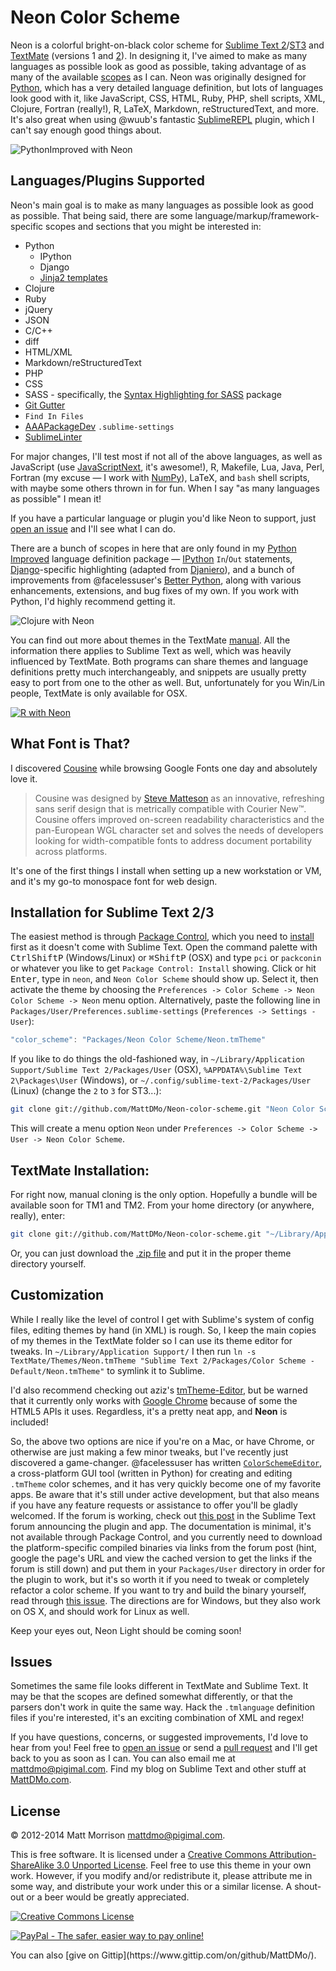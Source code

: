 # Neon Color Scheme

Neon is a colorful bright-on-black color scheme for [Sublime Text 2](http://www.sublimetext.com/2)/[ST3](http://www.sublimetext.com/3) and [TextMate](http://www.macromates.com) (versions 1 and [2](https://github.com/textmate/textmate)). In designing it, I've aimed to make as many languages as possible look as good as possible, taking advantage of as many of the available [scopes](http://docs.sublimetext.info/en/latest/extensibility/syntaxdefs.html#scopes) as I can. Neon was originally designed for [Python](http://www.python.org), which has a very detailed language definition, but lots of languages look good with it, like JavaScript, CSS, HTML, Ruby, PHP, shell scripts, XML, Clojure, Fortran (really!), R, LaTeX, Markdown, reStructuredText, and more. It's also great when using @wuub's fantastic [SublimeREPL](https://github.com/wuub/SublimeREPL) plugin, which I can't say enough good things about. 

![PythonImproved with Neon](http://pigimal.com/img/github/python.png)

## Languages/Plugins Supported

Neon's main goal is to make as many languages as possible look as good as possible. That being said, there are some language/markup/framework-specific scopes and sections that you might be interested in:

* Python
    * IPython
    * Django
    * [Jinja2 templates](https://github.com/mitsuhiko/jinja2-tmbundle)
* Clojure
* Ruby
* jQuery
* JSON
* C/C++
* diff
* HTML/XML
* Markdown/reStructuredText
* PHP
* CSS
* SASS - specifically, the [Syntax Highlighting for SASS](https://sublime.wbond.net/packages/Syntax%20Highlighting%20for%20Sass) package
* [Git Gutter](https://sublime.wbond.net/packages/GitGutter)
* `Find In Files`
* [AAAPackageDev](https://sublime.wbond.net/packages/AAAPackageDev) `.sublime-settings`
* [SublimeLinter](https://sublime.wbond.net/packages/SublimeLinter)

For major changes, I'll test most if not all of the above languages, as well as JavaScript (use [JavaScriptNext](https://sublime.wbond.net/packages/JavaScriptNext%20-%20ES6%20Syntax), it's awesome!), R, Makefile, Lua, Java, Perl, Fortran (my excuse &mdash; I work with [NumPy](http://www.numpy.org)), LaTeX, and `bash` shell scripts, with maybe some others thrown in for fun. When I say "as many languages as possible" I mean it!

If you have a particular language or plugin you'd like Neon to support, just [open an issue](https://github.com/MattDMo/Neon-color-scheme/issues/new) and I'll see what I can do.

There are a bunch of scopes in here that are only found in my [Python Improved](https://sublime.wbond.net/packages/Python%20Improved) language definition package &mdash; [IPython](http://www.ipython.org) `In`/`Out` statements, [Django](http://djangoproject.org)-specific highlighting (adapted from [Djaniero](https://github.com/squ1b3r/Djaneiro)), and a bunch of improvements from @facelessuser's [Better Python](https://github.com/facelessuser/sublime-languages/tree/master/Better%20Python), along with various enhancements, extensions, and bug fixes of my own. If you work with Python, I'd highly recommend getting it.

![Clojure with Neon](http://pigimal.com/img/github/clojure.png)

You can find out more about themes in the TextMate [manual](http://manual.macromates.com/en/themes). All the information there applies to Sublime Text as well, which was heavily influenced by TextMate. Both programs can share themes and language definitions pretty much interchangeably, and snippets are usually pretty easy to port from one to the other as well. But, unfortunately for you Win/Lin people, TextMate is only available for OSX.

[![R with Neon](http://pigimal.com/img/github/R.png)](https://github.com/randy3k/Enhanced-R)

## What Font is That?
I discovered [Cousine](http://www.google.com/fonts/specimen/Cousine) while browsing Google Fonts one day and absolutely love it. 

> Cousine was designed by [Steve Matteson](https://profiles.google.com/107777320916704234605/about) as an innovative, refreshing sans serif design that is metrically compatible with Courier New™. Cousine offers improved on-screen readability characteristics and the pan-European WGL character set and solves the needs of developers looking for width-compatible fonts to address document portability across platforms.

It's one of the first things I install when setting up a new workstation or VM, and it's my go-to monospace font for web design.

## Installation for Sublime Text 2/3
The easiest method is through [Package Control](https://sublime.wbond.net/), which you need to [install](https://sublime.wbond.net/installation) first as it doesn't come with Sublime Text. Open the command palette with <kbd>Ctrl</kbd><kbd>Shift</kbd><kbd>P</kbd> (Windows/Linux) or <kbd>⌘</kbd><kbd>Shift</kbd><kbd>P</kbd> (OSX) and type `pci` or `packconin` or whatever you like to get `Package Control: Install` showing. Click or hit <kbd>Enter</kbd>, type in `neon`, and `Neon Color Scheme` should show up. Select it, then activate the theme by choosing the `Preferences -> Color Scheme -> Neon Color Scheme -> Neon` menu option. Alternatively, paste the following line in `Packages/User/Preferences.sublime-settings` (`Preferences -> Settings - User`):

```js
"color_scheme": "Packages/Neon Color Scheme/Neon.tmTheme"
```

If you like to do things the old-fashioned way, in `~/Library/Application Support/Sublime Text 2/Packages/User` (OSX), `%APPDATA%\Sublime Text 2\Packages\User` (Windows), or `~/.config/sublime-text-2/Packages/User` (Linux) (change the `2` to `3` for ST3...):

```bash
git clone git://github.com/MattDMo/Neon-color-scheme.git "Neon Color Scheme"
```

This will create a menu option `Neon` under `Preferences -> Color Scheme -> User -> Neon Color Scheme`.


## TextMate Installation:
For right now, manual cloning is the only option. Hopefully a bundle will be available soon for TM1 and TM2. From your home directory (or anywhere, really), enter:

```bash    
git clone git://github.com/MattDMo/Neon-color-scheme.git "~/Library/Application Support/TextMate/Themes"
```

Or, you can just download the [.zip file](https://github.com/MattDMo/Neon-color-scheme/archive/master.zip) and put it in the proper theme directory yourself.


## Customization

While I really like the level of control I get with Sublime's system of config files, editing themes by hand (in XML) is rough. So, I keep the main copies of my themes in the TextMate folder so I can use its theme editor for tweaks. In `~/Library/Application Support/` I then run `ln -s TextMate/Themes/Neon.tmTheme "Sublime Text 2/Packages/Color Scheme - Default/Neon.tmTheme"` to symlink it to Sublime.

I'd also recommend checking out aziz's [tmTheme-Editor](http://tmtheme-editor.herokuapp.com/#/Neon), but be warned that it currently only works with [Google Chrome](https://www.google.com/chrome/) because of some the HTML5 APIs it uses. Regardless, it's a pretty neat app, and **Neon** is included!

So, the above two options are nice if you're on a Mac, or have Chrome, or otherwise are just making a few minor tweaks, but I've recently just discovered a game-changer. @facelessuser has written [`ColorSchemeEditor`](https://github.com/facelessuser/ColorSchemeEditor), a cross-platform GUI tool (written in Python) for creating and editing `.tmTheme` color schemes, and it has very quickly become one of my favorite apps. Be aware that it's still under active development, but that also means if you have any feature requests or assistance to offer you'll be gladly welcomed. If the forum is working, check out [this post](www.sublimetext.com/forum/viewtopic.php?f=5&t=11819) in the Sublime Text forum announcing the plugin and app. The documentation is minimal, it's not available through Package Control, and you currently need to download the platform-specific compiled binaries via links from the forum post (hint, google the page's URL and view the cached version to get the links if the forum is still down) and put them in your `Packages/User` directory in order for the plugin to work, but it's so worth it if you need to tweak or completely refactor a color scheme. If you want to try and build the binary yourself, read through [this issue](https://github.com/facelessuser/ColorSchemeEditor/issues/11). The directions are for Windows, but they also work on OS X, and should work for Linux as well.

Keep your eyes out, Neon Light should be coming soon!


## Issues
Sometimes the same file looks different in TextMate and Sublime Text. It may be that the scopes are defined somewhat differently, or that the parsers don't work in quite the same way. Hack the `.tmlanguage` definition files if you're interested, it's an exciting combination of XML and regex!

If you have questions, concerns, or suggested improvements, I'd love to hear from you! Feel free to [open an issue](https://github.com/MattDMo/Neon-sublime-theme/issues/new) or send a [pull request](https://github.com/MattDMo/Neon-sublime-theme/compare/) and I'll get back to you as soon as I can. You can also email me at <mattdmo@pigimal.com>. Find my blog on Sublime Text and other stuff at [MattDMo.com](http://mattdmo.com).


## License

&copy; 2012-2014 Matt Morrison <mattdmo@pigimal.com>.

This is free software. It is licensed under a <a rel="license" href="http://creativecommons.org/licenses/by-sa/3.0/">Creative Commons Attribution-ShareAlike 3.0 Unported License</a>. Feel free to use this theme in your own work. However, if you modify and/or redistribute it, please attribute me in some way, and distribute your work under this or a similar license. A shout-out or a beer would be greatly appreciated.

<a rel="license" href="http://creativecommons.org/licenses/by-sa/3.0/"><img alt="Creative Commons License" style="border-width:0;align:center" src="http://i.creativecommons.org/l/by-sa/3.0/88x31.png" /></a>

<a href="https://www.paypal.com/cgi-bin/webscr?cmd=_donations&business=R97MGGYES6GAJ&lc=US&item_name=Matthew%20D%2e%20Morrison&item_number=neon%2dsublime%2dtheme&currency_code=USD&bn=PP%2dDonationsBF%3abtn_donate_SM%2egif%3aNonHosted"><img src="https://www.paypalobjects.com/en_US/i/btn/btn_donate_SM.gif" border="0" name="Donate" alt="PayPal - The safer, easier way to pay online!"></a>
<p>
You can also [give on Gittip](https://www.gittip.com/on/github/MattDMo/).
    
